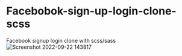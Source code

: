 # Facebobok-sign-up-login-clone-scss
Facebook signup login clone with scss/sass
![Screenshot 2022-09-22 143817](https://user-images.githubusercontent.com/88203775/192117632-9ac1c9f2-c36e-4f86-9b66-49b00f392ebe.png)
